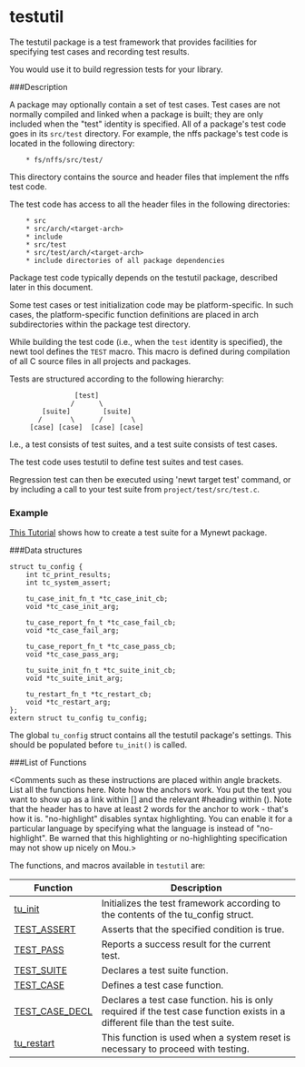 # testutil


The testutil package is a test framework that provides facilities for specifying test cases and recording test results.

You would use it to build regression tests for your library.

###Description

A package may optionally contain a set of test cases.  Test cases are not normally compiled and linked when a package is built; they are only included
when the "test" identity is specified.  All of a package's test code goes in its `src/test` directory.  For example, the nffs package's test code is located in the following directory:
```no-highlight
    * fs/nffs/src/test/
```
This directory contains the source and header files that implement the nffs test code.

The test code has access to all the header files in the following directories:
```no-highlight
    * src
    * src/arch/<target-arch>
    * include
    * src/test
    * src/test/arch/<target-arch>
    * include directories of all package dependencies
```
Package test code typically depends on the testutil package, described later in this document.

Some test cases or test initialization code may be platform-specific.  In such cases, the platform-specific function definitions are placed in arch subdirectories within the package test directory.

While building the test code (i.e., when the `test` identity is specified), the newt tool defines the `TEST` macro.  This macro is defined during compilation of all C source files in all projects and packages.

Tests are structured according to the following hierarchy:
```no-highlight
                [test]
               /      \
        [suite]        [suite]
       /       \      /       \
     [case] [case]  [case] [case]
```

I.e., a test consists of test suites, and a test suite consists of test cases.

The test code uses testutil to define test suites and test cases.

Regression test can then be executed using 'newt target test' command, or by including a call to your test suite from `project/test/src/test.c`.

### Example

[This Tutorial](../../tutorials/unit_test.md) shows how to create a test suite
for a Mynewt package.

###Data structures

```no-highlight
struct tu_config {
    int tc_print_results;
    int tc_system_assert;

    tu_case_init_fn_t *tc_case_init_cb;
    void *tc_case_init_arg;

    tu_case_report_fn_t *tc_case_fail_cb;
    void *tc_case_fail_arg;

    tu_case_report_fn_t *tc_case_pass_cb;
    void *tc_case_pass_arg;

    tu_suite_init_fn_t *tc_suite_init_cb;
    void *tc_suite_init_arg;

    tu_restart_fn_t *tc_restart_cb;
    void *tc_restart_arg;
};
extern struct tu_config tu_config;
```
The global `tu_config` struct contains all the testutil package's settings.
This should be populated before `tu_init()` is called.

###List of Functions

<Comments such as these instructions are placed within angle brackets. List all the functions here. Note how the anchors work. You put the text you want to show up as a link within [] and the relevant #heading within (). Note that the header has to have at least 2 words for the anchor to work - that's how it is. "no-highlight" disables syntax highlighting. You can enable it for a particular language by specifying what the language is instead of "no-highlight". Be warned that this highlighting or no-highlighting specification may not show up nicely on Mou.>

The functions, and macros available in `testutil` are:

| Function | Description |
|---------|-------------|
| [tu_init](tu_init.md) | Initializes the test framework according to the contents of the tu_config struct. |
| [TEST_ASSERT](test_assert.md) | Asserts that the specified condition is true. |
| [TEST_PASS](test_pass.md) | Reports a success result for the current test. |
| [TEST_SUITE](test_suite.md) | Declares a test suite function. |
| [TEST_CASE](test_case.md) | Defines a test case function. |
| [TEST_CASE_DECL](test_decl.md) | Declares a test case function. his is only required if the test case function exists in a different file than the test suite. |
| [tu_restart](tu_restart.md) | This function is used when a system reset is necessary to proceed with testing. |
